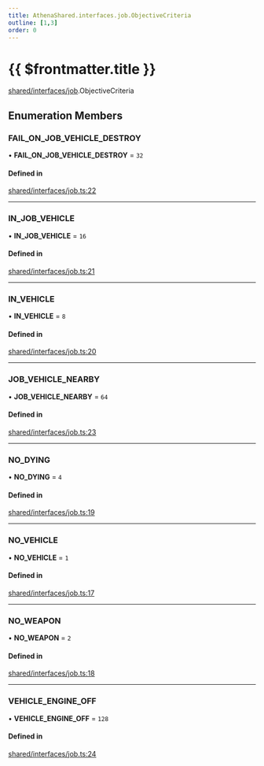 ```yaml
---
title: AthenaShared.interfaces.job.ObjectiveCriteria
outline: [1,3]
order: 0
---
```


# {{ $frontmatter.title }}


[shared/interfaces/job](../modules/shared_interfaces_job.md).ObjectiveCriteria

## Enumeration Members

### FAIL\_ON\_JOB\_VEHICLE\_DESTROY

• **FAIL\_ON\_JOB\_VEHICLE\_DESTROY** = ``32``

#### Defined in

[shared/interfaces/job.ts:22](https://github.com/Stuyk/altv-athena/blob/8499342/src/core/shared/interfaces/job.ts#L22)

___

### IN\_JOB\_VEHICLE

• **IN\_JOB\_VEHICLE** = ``16``

#### Defined in

[shared/interfaces/job.ts:21](https://github.com/Stuyk/altv-athena/blob/8499342/src/core/shared/interfaces/job.ts#L21)

___

### IN\_VEHICLE

• **IN\_VEHICLE** = ``8``

#### Defined in

[shared/interfaces/job.ts:20](https://github.com/Stuyk/altv-athena/blob/8499342/src/core/shared/interfaces/job.ts#L20)

___

### JOB\_VEHICLE\_NEARBY

• **JOB\_VEHICLE\_NEARBY** = ``64``

#### Defined in

[shared/interfaces/job.ts:23](https://github.com/Stuyk/altv-athena/blob/8499342/src/core/shared/interfaces/job.ts#L23)

___

### NO\_DYING

• **NO\_DYING** = ``4``

#### Defined in

[shared/interfaces/job.ts:19](https://github.com/Stuyk/altv-athena/blob/8499342/src/core/shared/interfaces/job.ts#L19)

___

### NO\_VEHICLE

• **NO\_VEHICLE** = ``1``

#### Defined in

[shared/interfaces/job.ts:17](https://github.com/Stuyk/altv-athena/blob/8499342/src/core/shared/interfaces/job.ts#L17)

___

### NO\_WEAPON

• **NO\_WEAPON** = ``2``

#### Defined in

[shared/interfaces/job.ts:18](https://github.com/Stuyk/altv-athena/blob/8499342/src/core/shared/interfaces/job.ts#L18)

___

### VEHICLE\_ENGINE\_OFF

• **VEHICLE\_ENGINE\_OFF** = ``128``

#### Defined in

[shared/interfaces/job.ts:24](https://github.com/Stuyk/altv-athena/blob/8499342/src/core/shared/interfaces/job.ts#L24)
